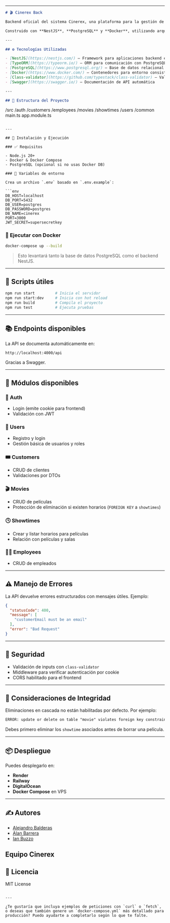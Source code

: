
---

```markdown
# 🎬 Cinerex Back

Backend oficial del sistema Cinerex, una plataforma para la gestión de funciones de cine, películas, clientes, empleados y ventas.

Construido con **NestJS**, **PostgreSQL** y **Docker**, utilizando arquitectura modular y siguiendo buenas prácticas de diseño.

---

## ⚙️ Tecnologías Utilizadas

- [NestJS](https://nestjs.com/) — Framework para aplicaciones backend en Node.js
- [TypeORM](https://typeorm.io/) — ORM para comunicación con PostgreSQL
- [PostgreSQL](https://www.postgresql.org/) — Base de datos relacional
- [Docker](https://www.docker.com/) — Contenedores para entorno consistente
- [Class-validator](https://github.com/typestack/class-validator) — Validación de DTOs
- [Swagger](https://swagger.io/) — Documentación de API automática

---

## 📁 Estructura del Proyecto

```

/src
/auth
/customers
/employees
/movies
/showtimes
/users
/common
main.ts
app.module.ts

````

---

## 🚀 Instalación y Ejecución

### ✅ Requisitos

- Node.js 20+
- Docker & Docker Compose
- PostgreSQL (opcional si no usas Docker DB)

### 🔧 Variables de entorno

Crea un archivo `.env` basado en `.env.example`:

```env
DB_HOST=localhost
DB_PORT=5432
DB_USER=postgres
DB_PASSWORD=postgres
DB_NAME=cinerex
PORT=3000
JWT_SECRET=supersecretkey
````

### 🐳 Ejecutar con Docker

```bash
docker-compose up --build
```

> Esto levantará tanto la base de datos PostgreSQL como el backend NestJS.

---

## 🧪 Scripts útiles

```bash
npm run start         # Inicia el servidor
npm run start:dev     # Inicia con hot reload
npm run build         # Compila el proyecto
npm run test          # Ejecuta pruebas
```

---

## 📚 Endpoints disponibles

La API se documenta automáticamente en:

```
http://localhost:4000/api
```

Gracias a Swagger.

---

## 🧠 Módulos disponibles

### 🔐 Auth

* Login (emite cookie para frontend)
* Validación con JWT

### 👤 Users

* Registro y login
* Gestión básica de usuarios y roles

### 🎟️ Customers

* CRUD de clientes
* Validaciones por DTOs

### 🎬 Movies

* CRUD de películas
* Protección de eliminación si existen horarios (`FOREIGN KEY` a `showtimes`)

### 🕓 Showtimes

* Crear y listar horarios para películas
* Relación con películas y salas

### 👨‍💼 Employees

* CRUD de empleados

---

## ⚠️ Manejo de Errores

La API devuelve errores estructurados con mensajes útiles. Ejemplo:

```json
{
  "statusCode": 400,
  "message": [
    "customerEmail must be an email"
  ],
  "error": "Bad Request"
}
```

---

## 🔐 Seguridad

* Validación de inputs con `class-validator`
* Middleware para verificar autenticación por cookie
* CORS habilitado para el frontend

---

## 🧼 Consideraciones de Integridad

Eliminaciones en cascada no están habilitadas por defecto. Por ejemplo:

```txt
ERROR: update or delete on table "movie" violates foreign key constraint on "showtime"
```

Debes primero eliminar los `showtime` asociados antes de borrar una película.

---

## 📦 Despliegue

Puedes desplegarlo en:

* **Render**
* **Railway**
* **DigitalOcean**
* **Docker Compose** en VPS

---

## ✍️ Autores


* [Alejandro Balderas](https://github.com/AlejandroBR10)
* [Alan Barrera](https://github.com/alanuwu)
* [Ian Buzzo](https://github.com/IanB28)

 Equipo Cinerex
---

## 📜 Licencia

MIT License

```

---

¿Te gustaría que incluya ejemplos de peticiones con `curl` o `fetch`, o deseas que también genere un `docker-compose.yml` más detallado para producción? Puedo ayudarte a completarlo según lo que te falte.
```
